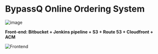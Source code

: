 # BypassQ Online Ordering System

![image](https://user-images.githubusercontent.com/57895489/159500880-7cc73ee2-8a0f-4df1-89ee-c25f96a363d8.png)

**Front-end: Bitbucket + Jenkins pipeline + S3 + Route 53 + Cloudfront + ACM**

![Frontend](https://user-images.githubusercontent.com/57895489/159520302-9510df92-38ea-406e-aa84-0d46ff406ee8.png)
